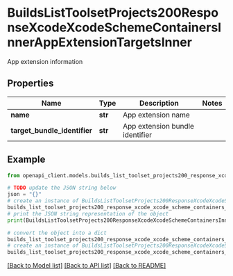 # BuildsListToolsetProjects200ResponseXcodeXcodeSchemeContainersInnerAppExtensionTargetsInner

App extension information

## Properties

Name | Type | Description | Notes
------------ | ------------- | ------------- | -------------
**name** | **str** | App extension name | 
**target_bundle_identifier** | **str** | App extension bundle identifier | 

## Example

```python
from openapi_client.models.builds_list_toolset_projects200_response_xcode_xcode_scheme_containers_inner_app_extension_targets_inner import BuildsListToolsetProjects200ResponseXcodeXcodeSchemeContainersInnerAppExtensionTargetsInner

# TODO update the JSON string below
json = "{}"
# create an instance of BuildsListToolsetProjects200ResponseXcodeXcodeSchemeContainersInnerAppExtensionTargetsInner from a JSON string
builds_list_toolset_projects200_response_xcode_xcode_scheme_containers_inner_app_extension_targets_inner_instance = BuildsListToolsetProjects200ResponseXcodeXcodeSchemeContainersInnerAppExtensionTargetsInner.from_json(json)
# print the JSON string representation of the object
print(BuildsListToolsetProjects200ResponseXcodeXcodeSchemeContainersInnerAppExtensionTargetsInner.to_json())

# convert the object into a dict
builds_list_toolset_projects200_response_xcode_xcode_scheme_containers_inner_app_extension_targets_inner_dict = builds_list_toolset_projects200_response_xcode_xcode_scheme_containers_inner_app_extension_targets_inner_instance.to_dict()
# create an instance of BuildsListToolsetProjects200ResponseXcodeXcodeSchemeContainersInnerAppExtensionTargetsInner from a dict
builds_list_toolset_projects200_response_xcode_xcode_scheme_containers_inner_app_extension_targets_inner_from_dict = BuildsListToolsetProjects200ResponseXcodeXcodeSchemeContainersInnerAppExtensionTargetsInner.from_dict(builds_list_toolset_projects200_response_xcode_xcode_scheme_containers_inner_app_extension_targets_inner_dict)
```
[[Back to Model list]](../README.md#documentation-for-models) [[Back to API list]](../README.md#documentation-for-api-endpoints) [[Back to README]](../README.md)


